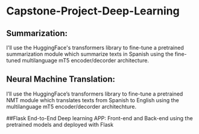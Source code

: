 # Capstone-Project-Deep-Learning

## Summarization:
I'll use the HuggingFace's transformers library to fine-tune a pretrained summarization module which summarize texts in Spanish using the fine-tuned multilanguage mT5 encoder/decorder architecture.

## Neural Machine Translation:

I’ll use the HuggingFace’s transformers library to fine-tune a pretrained NMT module which translates texts from Spanish to English using the multilanguage mT5 encoder/decorder architechture.

##Flask End-to-End Deep learning APP: Front-end and Back-end using the pretrained models and deployed with Flask
